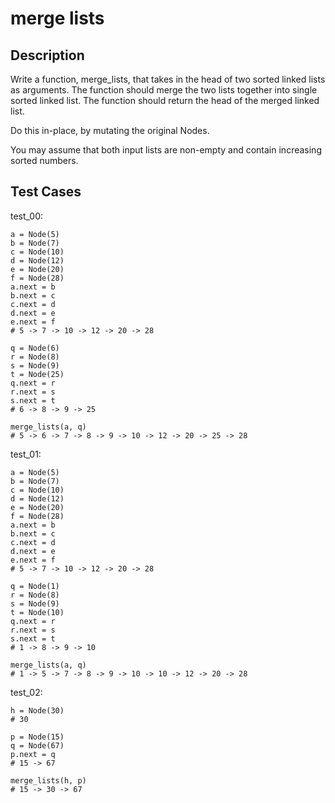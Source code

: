 # merge lists

## Description

Write a function, merge_lists, that takes in the head of two sorted linked lists as arguments. The function should merge the two lists together into single sorted linked list. The function should return the head of the merged linked list.

Do this in-place, by mutating the original Nodes.

You may assume that both input lists are non-empty and contain increasing sorted numbers.

## Test Cases

test_00:

```text
a = Node(5)
b = Node(7)
c = Node(10)
d = Node(12)
e = Node(20)
f = Node(28)
a.next = b
b.next = c
c.next = d
d.next = e
e.next = f
# 5 -> 7 -> 10 -> 12 -> 20 -> 28

q = Node(6)
r = Node(8)
s = Node(9)
t = Node(25)
q.next = r
r.next = s
s.next = t
# 6 -> 8 -> 9 -> 25

merge_lists(a, q)
# 5 -> 6 -> 7 -> 8 -> 9 -> 10 -> 12 -> 20 -> 25 -> 28
```

test_01:

```text
a = Node(5)
b = Node(7)
c = Node(10)
d = Node(12)
e = Node(20)
f = Node(28)
a.next = b
b.next = c
c.next = d
d.next = e
e.next = f
# 5 -> 7 -> 10 -> 12 -> 20 -> 28

q = Node(1)
r = Node(8)
s = Node(9)
t = Node(10)
q.next = r
r.next = s
s.next = t
# 1 -> 8 -> 9 -> 10

merge_lists(a, q)
# 1 -> 5 -> 7 -> 8 -> 9 -> 10 -> 10 -> 12 -> 20 -> 28
```

test_02:

```text
h = Node(30)
# 30

p = Node(15)
q = Node(67)
p.next = q
# 15 -> 67

merge_lists(h, p)
# 15 -> 30 -> 67
```
